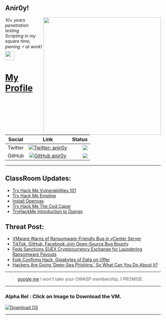 <h2>Anir0y!</h2>
<img align='right' src="https://github-readme-stats.vercel.app/api?username=anir0y&show_icons=true&theme=dark" width="380">
<p><em>10+ years penetration testing<br>
  Scripting in my square time, pwning ⚡ at work!<img src="https://media.giphy.com/media/WUlplcMpOCEmTGBtBW/giphy.gif" width="30"> 
</em></p>



# [My Profile](https://anir0y.in/refer=githubreadme)

| Social   |      Link      | Status|
|----------|:-------------:|--:|
| Twitter |  [![Twitter: anir0y](https://img.shields.io/twitter/follow/anir0y?label=Follow%20me&style=plastic)](https://twitter.com/anir0y)| ![](https://img.shields.io/badge/Status-Online-blue)|
| GitHub |    [![GitHub anir0y](https://img.shields.io/github/followers/anir0y?label=Fork%20me&style=plastic)](https://github.com/anir0y)   | ![](https://img.shields.io/badge/Status-Online-blue)|


---

## ClassRoom Updates:

<!-- CLASS:START -->
- [Try Hack Me Vulnerabilities 101](https://classroom.anir0y.in/post/tryhackme-vulnerabilities101/)
- [Try Hack Me Empline](https://classroom.anir0y.in/post/tryhackme-empline/)
- [Install Openvas](https://classroom.anir0y.in/post/howto-install-openvas/)
- [Try Hack Me The Cod Caper](https://classroom.anir0y.in/post/tryhackme-thecodcaper/)
- [TryHackMe Introduction to Django](https://classroom.anir0y.in/post/tryhackme-django/)
<!-- CLASS:END -->

## Threat Post:

<!-- THREAT:START -->
- [VMware Warns of Ransomware-Friendly Bug in vCenter Server](https://threatpost.com/vmware-ransomware-bug-vcenter-server/174901/)
- [TikTok, GitHub, Facebook Join Open-Source Bug Bounty](https://threatpost.com/tiktok-github-facebook-open-source-bug-bounty/174898/)
- [Feds Sanctions SUEX Cryptocurrency Exchange for Laundering Ransomware Payouts](https://threatpost.com/feds-sanctions-suex-cryptocurrency-ransomware/174895/)
- [Epik Confirms Hack, Gigabytes of Data on Offer](https://threatpost.com/epik-confirms-hack-data/174872/)
- [Hackers Are Going ‘Deep-Sea Phishing,’ So What Can You Do About It?](https://threatpost.com/hackers-deep-sea-phishing/174868/)
<!-- THREAT:END -->
---


> [google me](https://google.com/search?q=@anir0y) I won't take your OWASP membership, I PROMISE. 

---
### Alpha Rel : Click on Image to Download the VM.
[![Download OS](https://i.imgur.com/4RUjCIA.png)](https://sourceforge.net/projects/classroom-os/files/latest/download)

---

